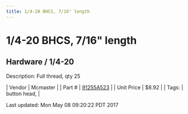 ```yaml
---
title: 1/4-20 BHCS, 7/16" length
---
```


# 1/4-20 BHCS, 7/16" length
## Hardware / 1/4-20
Description: 	Full thread, qty 25 

| Vendor | Mcmaster | 
| Part # | [91255A523](https://www.mcmaster.com/#91255A523) | 
| Unit Price | $8.92 | 
| Tags: | button head,  | 

Last updated: Mon May 08 09:20:22 PDT 2017